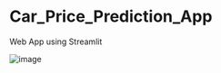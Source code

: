 # Car_Price_Prediction_App
Web App using Streamlit

![image](https://user-images.githubusercontent.com/59146328/123756678-cbe22e00-d8da-11eb-996f-e2563f9769a7.png)

